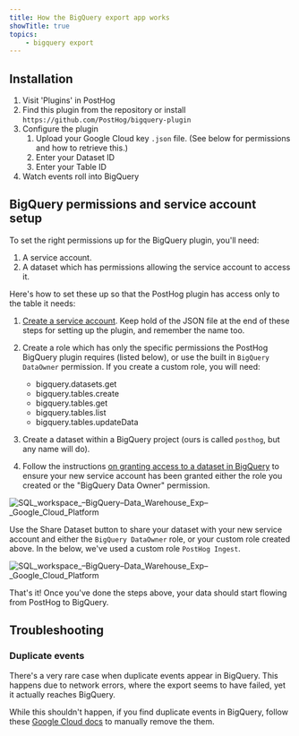```yaml
---
title: How the BigQuery export app works
showTitle: true
topics:
    - bigquery export
---
```


## Installation

1. Visit 'Plugins' in PostHog
1. Find this plugin from the repository or install `https://github.com/PostHog/bigquery-plugin`
1. Configure the plugin
   1. Upload your Google Cloud key `.json` file. (See below for permissions and how to retrieve this.)
   1. Enter your Dataset ID
   1. Enter your Table ID 
1. Watch events roll into BigQuery

## BigQuery permissions and service account setup

To set the right permissions up for the BigQuery plugin, you'll need:
1. A service account.
2. A dataset which has permissions allowing the service account to access it.

Here's how to set these up so that the PostHog plugin has access only to the table it needs:

1. [Create a service account](https://cloud.google.com/bigquery/docs/reference/libraries#setting_up_authentication). Keep hold of the JSON file at the end of these steps for setting up the plugin, and remember the name too.

2. Create a role which has only the specific permissions the PostHog BigQuery plugin requires (listed below), or use the built in `BigQuery DataOwner` permission. If you create a custom role, you will need:
   * bigquery.datasets.get
   * bigquery.tables.create
   * bigquery.tables.get
   * bigquery.tables.list
   * bigquery.tables.updateData

3. Create a dataset within a BigQuery project (ours is called `posthog`, but any name will do).

4. Follow the instructions [on granting access to a dataset in BigQuery](https://cloud.google.com/bigquery/docs/dataset-access-controls#granting_access_to_a_dataset) to ensure your new service account has been granted either the role you created or the "BigQuery Data Owner" permission. 

![SQL_workspace_–_BigQuery_–_Data_Warehouse_Exp_–_Google_Cloud_Platform](https://user-images.githubusercontent.com/1108173/130323561-444cbbf6-a994-455e-97b6-8db6df69e274.png)

Use the Share Dataset button to share your dataset with your new service account and either the `BigQuery DataOwner` role, or your custom role created above. In the below, we've used a custom role `PostHog Ingest`.

![SQL_workspace_–_BigQuery_–_Data_Warehouse_Exp_–_Google_Cloud_Platform](https://user-images.githubusercontent.com/1108173/130323602-50f13200-6fde-4ee9-b507-1bce75fc75b2.png)

That's it! Once you've done the steps above, your data should start flowing from PostHog to BigQuery.

## Troubleshooting

### Duplicate events

There's a very rare case when duplicate events appear in BigQuery. This happens due to network errors, where the export seems to have failed, yet it actually reaches BigQuery.

While this shouldn't happen, if you find duplicate events in BigQuery, follow these [Google Cloud docs](https://cloud.google.com/bigquery/streaming-data-into-bigquery#manually_removing_duplicates) to manually remove the them.
